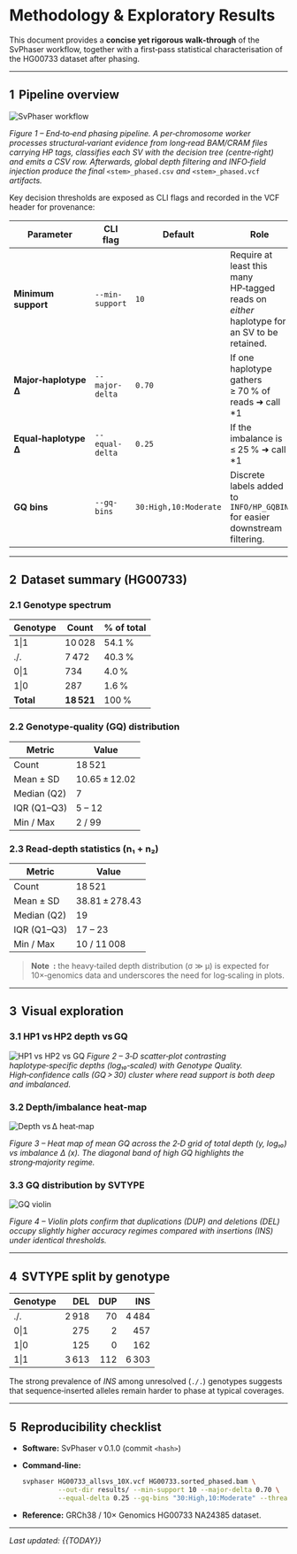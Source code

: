 # Methodology & Exploratory Results

This document provides a **concise yet rigorous walk‑through** of the SvPhaser workflow, together with a first‑pass statistical characterisation of the HG00733 dataset after phasing.

---

## 1  Pipeline overview

![SvPhaser workflow](result_images/methodology_diagram.png)

*Figure 1 – End‑to‑end phasing pipeline.  A per‑chromosome worker processes structural‑variant evidence from long‑read BAM/CRAM files carrying HP tags, classifies each SV with the decision tree (centre‑right) and emits a CSV row.  Afterwards, global depth filtering and INFO‑field injection produce the final* `<stem>_phased.csv` *and* `<stem>_phased.vcf` *artifacts.*

Key decision thresholds are exposed as CLI flags and recorded in the VCF header for provenance:

| Parameter             | CLI flag        | Default               | Role                                                                                       |              |       |
| --------------------- | --------------- | --------------------- | ------------------------------------------------------------------------------------------ | ------------ | ----- |
| **Minimum support**   | `--min-support` | `10`                  | Require at least this many HP‑tagged reads on *either* haplotype for an SV to be retained. |              |       |
| **Major‑haplotype Δ** | `--major-delta` | `0.70`                | If one haplotype gathers ≥ 70 % of reads ➜ call \*1                                        |  0\* or \*0  |  1\*. |
| **Equal‑haplotype Δ** | `--equal-delta` | `0.25`                | If the imbalance is ≤ 25 % ➜ call \*1                                                      |  1\*.        |       |
| **GQ bins**           | `--gq-bins`     | `30:High,10:Moderate` | Discrete labels added to `INFO/HP_GQBIN` for easier downstream filtering.                  |              |       |

---

## 2  Dataset summary (HG00733)

### 2.1 Genotype spectrum

| Genotype  | Count      | % of total |
| --------- | ---------- | ---------- |
| 1\|1      | 10 028     | 54.1 %     |
| ./.       | 7 472      | 40.3 %     |
| 0\|1      | 734        | 4.0 %      |
| 1\|0      | 287        | 1.6 %      |
| **Total** | **18 521** | 100 %      |

### 2.2 Genotype‑quality (GQ) distribution

| Metric      | Value         |
| ----------- | ------------- |
| Count       | 18 521        |
| Mean ± SD   | 10.65 ± 12.02 |
| Median (Q2) | 7             |
| IQR (Q1–Q3) | 5 – 12        |
| Min / Max   | 2 / 99        |

### 2.3 Read‑depth statistics (n₁ + n₂)

| Metric      | Value          |
| ----------- | -------------- |
| Count       | 18 521         |
| Mean ± SD   | 38.81 ± 278.43 |
| Median (Q2) | 19             |
| IQR (Q1–Q3) | 17 – 23        |
| Min / Max   | 10 / 11 008    |

> **Note :** the heavy‑tailed depth distribution (σ ≫ μ) is expected for 10×‑genomics data and underscores the need for log‑scaling in plots.

---

## 3  Visual exploration

### 3.1 HP1 vs HP2 depth vs GQ

![HP1 vs HP2 vs GQ](result_images/3d_scatter_HP1_vs_HP2_depth_vs_Genotype_Quality(HG00733).png) 
*Figure 2 – 3‑D scatter‑plot contrasting haplotype‑specific depths (log₁₀‑scaled) with Genotype Quality.  High‑confidence calls (GQ > 30) cluster where read support is both deep and imbalanced.*

### 3.2 Depth/imbalance heat‑map

![Depth vs Δ heat‑map](docs/result_images/heatmap_imbalance_vs_depth_with_GQ_contours(HG00733).png)

*Figure 3 – Heat map of mean GQ across the 2‑D grid of total depth (y, log₁₀) vs imbalance Δ (x).  The diagonal band of high GQ highlights the strong‑majority regime.*

### 3.3 GQ distribution by SVTYPE

![GQ violin](docs/result_images/violin_plot_GQ_by_SVTYPE(HG00733).png)

*Figure 4 – Violin plots confirm that duplications (DUP) and deletions (DEL) occupy slightly higher accuracy regimes compared with insertions (INS) under identical thresholds.*

---

## 4  SVTYPE split by genotype

| Genotype |   DEL | DUP |   INS |
| -------- | ----: | --: | ----: |
| ./.      | 2 918 |  70 | 4 484 |
| 0\|1     |   275 |   2 |   457 |
| 1\|0     |   125 |   0 |   162 |
| 1\|1     | 3 613 | 112 | 6 303 |

The strong prevalence of *INS* among unresolved (`./.`) genotypes suggests that sequence‑inserted alleles remain harder to phase at typical coverages.

---

## 5  Reproducibility checklist

* **Software:** SvPhaser v 0.1.0 (commit `<hash>`)
* **Command‑line:**

  ```bash
  svphaser HG00733_allsvs_10X.vcf HG00733.sorted_phased.bam \
           --out-dir results/ --min-support 10 --major-delta 0.70 \
           --equal-delta 0.25 --gq-bins "30:High,10:Moderate" --threads 12
  ```
* **Reference:** GRCh38 / 10× Genomics HG00733 NA24385 dataset.

---

*Last updated: {{TODAY}}*
